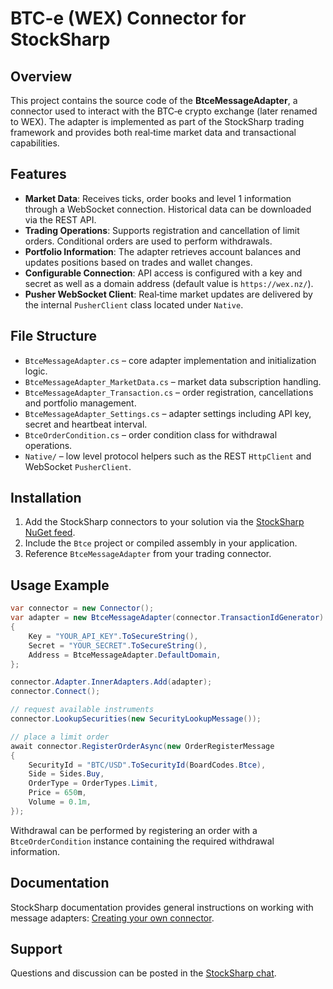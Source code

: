 # BTC-e (WEX) Connector for StockSharp

## Overview

This project contains the source code of the **BtceMessageAdapter**, a connector used to interact with the BTC‑e crypto exchange (later renamed to WEX). The adapter is implemented as part of the StockSharp trading framework and provides both real‑time market data and transactional capabilities.

## Features

- **Market Data**: Receives ticks, order books and level 1 information through a WebSocket connection. Historical data can be downloaded via the REST API.
- **Trading Operations**: Supports registration and cancellation of limit orders. Conditional orders are used to perform withdrawals.
- **Portfolio Information**: The adapter retrieves account balances and updates positions based on trades and wallet changes.
- **Configurable Connection**: API access is configured with a key and secret as well as a domain address (default value is `https://wex.nz/`).
- **Pusher WebSocket Client**: Real‑time market updates are delivered by the internal `PusherClient` class located under `Native`.

## File Structure

- `BtceMessageAdapter.cs` – core adapter implementation and initialization logic.
- `BtceMessageAdapter_MarketData.cs` – market data subscription handling.
- `BtceMessageAdapter_Transaction.cs` – order registration, cancellations and portfolio management.
- `BtceMessageAdapter_Settings.cs` – adapter settings including API key, secret and heartbeat interval.
- `BtceOrderCondition.cs` – order condition class for withdrawal operations.
- `Native/` – low level protocol helpers such as the REST `HttpClient` and WebSocket `PusherClient`.

## Installation

1. Add the StockSharp connectors to your solution via the [StockSharp NuGet feed](https://stocksharp.com/products/nuget_manual/).
2. Include the `Btce` project or compiled assembly in your application.
3. Reference `BtceMessageAdapter` from your trading connector.

## Usage Example

```csharp
var connector = new Connector();
var adapter = new BtceMessageAdapter(connector.TransactionIdGenerator)
{
    Key = "YOUR_API_KEY".ToSecureString(),
    Secret = "YOUR_SECRET".ToSecureString(),
    Address = BtceMessageAdapter.DefaultDomain,
};

connector.Adapter.InnerAdapters.Add(adapter);
connector.Connect();

// request available instruments
connector.LookupSecurities(new SecurityLookupMessage());

// place a limit order
await connector.RegisterOrderAsync(new OrderRegisterMessage
{
    SecurityId = "BTC/USD".ToSecurityId(BoardCodes.Btce),
    Side = Sides.Buy,
    OrderType = OrderTypes.Limit,
    Price = 650m,
    Volume = 0.1m,
});
```

Withdrawal can be performed by registering an order with a `BtceOrderCondition` instance containing the required withdrawal information.

## Documentation

StockSharp documentation provides general instructions on working with message adapters: [Creating your own connector](https://doc.stocksharp.com/topics/api/connectors/creating_own_connector.html).

## Support

Questions and discussion can be posted in the [StockSharp chat](https://t.me/stocksharpchat/361).
